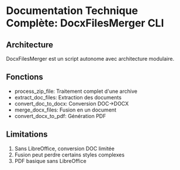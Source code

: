 # Documentation Technique Complète: DocxFilesMerger CLI

## Architecture

DocxFilesMerger est un script autonome avec architecture modulaire.

## Fonctions

- process_zip_file: Traitement complet d'une archive
- extract_doc_files: Extraction des documents
- convert_doc_to_docx: Conversion DOC→DOCX
- merge_docx_files: Fusion en un document
- convert_docx_to_pdf: Génération PDF

## Limitations

1. Sans LibreOffice, conversion DOC limitée
2. Fusion peut perdre certains styles complexes
3. PDF basique sans LibreOffice
